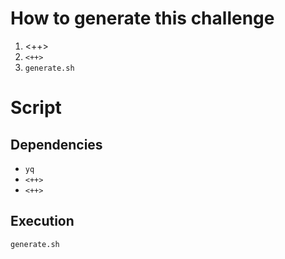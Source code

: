 # How to generate this challenge
1. <++>
2. `<++>`
3. `generate.sh`


# Script

## Dependencies
- `yq`
- `<++>`
- `<++>`

## Execution
`generate.sh`
